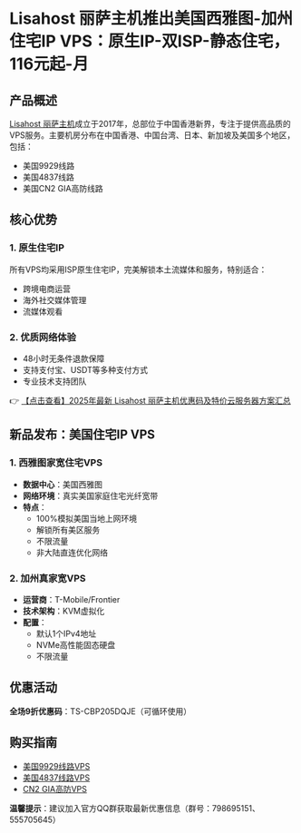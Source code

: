 # Lisahost 丽萨主机推出美国西雅图-加州住宅IP VPS：原生IP-双ISP-静态住宅，116元起-月

## 产品概述

[Lisahost 丽萨主机](https://bit.ly/lisazhuji)成立于2017年，总部位于中国香港新界，专注于提供高品质的VPS服务。主要机房分布在中国香港、中国台湾、日本、新加坡及美国多个地区，包括：

- 美国9929线路
- 美国4837线路
- 美国CN2 GIA高防线路

## 核心优势

### 1. 原生住宅IP
所有VPS均采用ISP原生住宅IP，完美解锁本土流媒体和服务，特别适合：
- 跨境电商运营
- 海外社交媒体管理
- 流媒体观看

### 2. 优质网络体验
- 48小时无条件退款保障
- 支持支付宝、USDT等多种支付方式
- 专业技术支持团队

👉 [【点击查看】2025年最新 Lisahost 丽萨主机优惠码及特价云服务器方案汇总](https://bit.ly/lisazhuji)

## 新品发布：美国住宅IP VPS

### 1. 西雅图家宽住宅VPS
- **数据中心**：美国西雅图
- **网络环境**：真实美国家庭住宅光纤宽带
- **特点**：
  - 100%模拟美国当地上网环境
  - 解锁所有美区服务
  - 不限流量
  - 非大陆直连优化网络

### 2. 加州真家宽VPS
- **运营商**：T-Mobile/Frontier
- **技术架构**：KVM虚拟化
- **配置**：
  - 默认1个IPv4地址
  - NVMe高性能固态硬盘
  - 不限流量

## 优惠活动

**全场9折优惠码**：TS-CBP205DQJE（可循环使用）

## 购买指南

- [美国9929线路VPS](https://bit.ly/lisazhuji)
- [美国4837线路VPS](https://bit.ly/lisazhuji)
- [CN2 GIA高防VPS](https://bit.ly/lisazhuji)

**温馨提示**：建议加入官方QQ群获取最新优惠信息（群号：798695151、555705645）